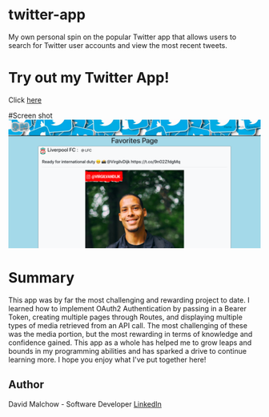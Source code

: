 # twitter-app

My own personal spin on the popular Twitter app that allows users to search for Twitter user accounts and view the most recent tweets.  

# Try out my Twitter App!
Click [here](https://twitter-app-david-m.herokuapp.com/)

#Screen shot
<img src="Twitter-ss.png">

# Summary 
This app was by far the most challenging and rewarding project to date. I learned how to implement OAuth2 Authentication by passing in a Bearer Token, creating multiple pages through Routes, and displaying multiple types of media retrieved from an API call. The most challenging of these was the media portion, but the most rewarding in terms of knowledge and confidence gained. This app as a whole has helped me to grow leaps and bounds in my programming abilities and has sparked a drive to continue learning more. I hope you enjoy what I've put together here!

## Author
David Malchow - Software Developer [LinkedIn](https://www.linkedin.com/in/david-malchow-809b106b/)
